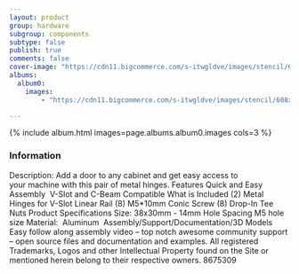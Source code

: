 ```yaml
---
layout: product
group: hardware
subgroup: components
subtype: false
publish: true
comments: false
cover-image: "https://cdn11.bigcommerce.com/s-itwgldve/images/stencil/608x608/products/3165/6967/metal_hinges__92118.1675310623.png?c=2"
albums:
  album0:
    images:
        - "https://cdn11.bigcommerce.com/s-itwgldve/images/stencil/608x608/products/3165/6967/metal_hinges__92118.1675310623.png?c=2"

---
```


{% include album.html images=page.albums.album0.images cols=3 %}

### Information

Description:
 Add a door to any cabinet and get easy access to your machine with this pair of metal hinges.   Features  Quick and Easy Assembly  V-Slot and C-Beam Compatible  What is Included  (2) Metal Hinges for V-Slot Linear Rail (8) M5*10mm Conic Screw (8) Drop-In Tee Nuts  Product Specifications  Size: 38x30mm - 14mm Hole Spacing M5 hole size Material:  Aluminum   Assembly/Support/Documentation/3D Models Easy follow along assembly video – top notch awesome community support – open source files and documentation and examples. All registered Trademarks, Logos and other Intellectual Property found on the Site or mentioned herein belong to their respective owners. 8675309  

